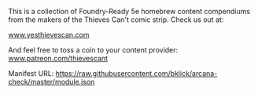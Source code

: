 This is a collection of Foundry-Ready 5e homebrew content compendiums from the makers of the Thieves Can't comic strip. Check us out at:

www.yesthievescan.com

And feel free to toss a coin to your content provider:
www.patreon.com/thievescant

Manifest URL: https://raw.githubusercontent.com/bklick/arcana-check/master/module.json
